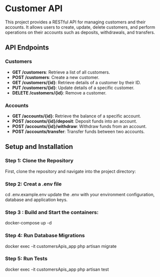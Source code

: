 # Customer API

This project provides a RESTful API for managing customers and their accounts. It allows users to create, update, delete customers, and perform operations on their accounts such as deposits, withdrawals, and transfers.

## API Endpoints

### Customers
- **GET /customers**: Retrieve a list of all customers.
- **POST /customers**: Create a new customer.
- **GET /customers/{id}**: Retrieve details of a customer by their ID.
- **PUT /customers/{id}**: Update details of a specific customer.
- **DELETE /customers/{id}**: Remove a customer.

### Accounts
- **GET /accounts/{id}**: Retrieve the balance of a specific account.
- **POST /accounts/{id}/deposit**: Deposit funds into an account.
- **POST /accounts/{id}/withdraw**: Withdraw funds from an account.
- **POST /accounts/transfer**: Transfer funds between two accounts.

## Setup and Installation


### Step 1: Clone the Repository
First, clone the repository and navigate into the project directory:

### Step 2: Creat a .env file
cd .env.example.env
update the .env with your environment configuration, database and application keys.


### Step 3 : Build and Start the containers:

docker-compose up -d

### Step 4: Run Database Migrations
docker exec -it customersApis_app php artisan migrate

### Step 5: Run Tests
docker exec -it customersApis_app php artisan test


